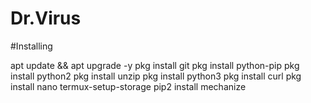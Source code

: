# Dr.Virus

#Installing

apt update && apt upgrade -y
pkg install git
pkg install python-pip
pkg install python2
pkg install unzip
pkg install python3
pkg install curl
pkg install nano
termux-setup-storage
pip2 install mechanize
